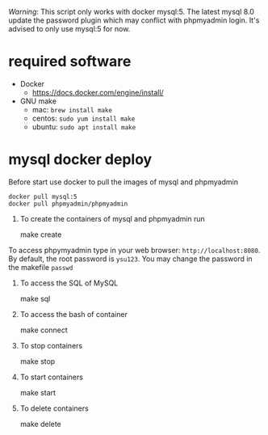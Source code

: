 *Warning*: This script only works with docker mysql:5. The latest mysql 8.0 update the password plugin which may conflict with phpmyadmin login. It's advised to only use mysql:5 for now.

# required software

* Docker
    * https://docs.docker.com/engine/install/
* GNU make
    * mac: `brew install make`
    * centos: `sudo yum install make`
    * ubuntu: `sudo apt install make`

# mysql docker deploy


Before start use docker to pull the images of mysql and phpmyadmin

    docker pull mysql:5
    docker pull phpmyadmin/phpmyadmin

1. To create the containers of mysql and phpmyadmin run

    make create

To access phpymyadmin type in your web browser: `http://localhost:8080`. By default, the root password is `ysu123`. You may change the password in the makefile `passwd`

1. To access the SQL of MySQL

   make sql

1. To access the bash of container

    make connect

1. To stop containers

    make stop

1. To start containers

    make start

1. To delete containers

    make delete




